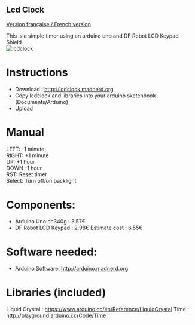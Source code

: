 Lcd Clock
----------

[Version française / French version](https://github.com/pigetArduino/lcdclock/blob/master/readme.fr.md)

This is a simple timer using an arduino uno and DF Robot LCD Keypad Shield    
![lcdclock](https://github.com/pigetArduino/lcdclock/blob/master/doc/lcdclock.jpg)

# Instructions
* Download : http://lcdclock.madnerd.org
* Copy lcdclock and libraries into your arduino sketchbook (Documents/Arduino)
* Upload 

# Manual
LEFT: -1 minute   
RIGHT: +1 minute   
UP: +1 hour   
DOWN -1 hour   
RST: Reset timer   
Select: Turn off/on backlight   

# Components:
  * Arduino Uno ch340g : 3.57€
  * DF Robot LCD Keypad : 2.98€
Estimate cost : 6.55€ 

# Software needed:
  * Arduino Software: http://arduino.madnerd.org

# Libraries (included)
Liquid Crystal : https://www.arduino.cc/en/Reference/LiquidCrystal
Time : http://playground.arduino.cc/Code/Time
